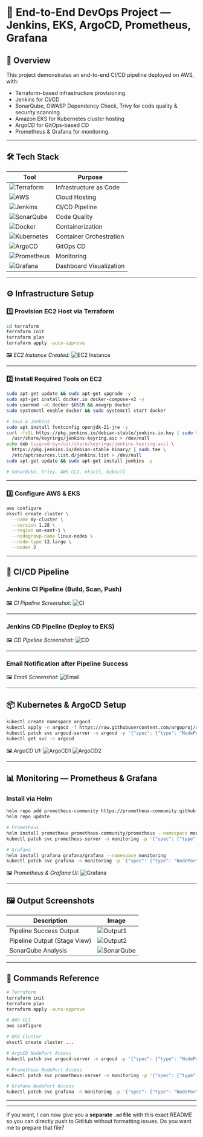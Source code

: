 

# 🚀 End-to-End DevOps Project — Jenkins, EKS, ArgoCD, Prometheus, Grafana

## 📜 Overview

This project demonstrates an end-to-end CI/CD pipeline deployed on AWS, with:

* Terraform-based infrastructure provisioning
* Jenkins for CI/CD
* SonarQube, OWASP Dependency Check, Trivy for code quality & security scanning
* Amazon EKS for Kubernetes cluster hosting
* ArgoCD for GitOps-based CD
* Prometheus & Grafana for monitoring.

---

## 🛠 Tech Stack

| Tool                                                                                                                       | Purpose                 |
| -------------------------------------------------------------------------------------------------------------------------- | ----------------------- |
| ![Terraform](https://img.shields.io/badge/Terraform-%235835CC.svg?style=for-the-badge\&logo=terraform\&logoColor=white)    | Infrastructure as Code  |
| ![AWS](https://img.shields.io/badge/AWS-%23FF9900.svg?style=for-the-badge\&logo=amazonaws\&logoColor=white)                | Cloud Hosting           |
| ![Jenkins](https://img.shields.io/badge/Jenkins-%23D24939.svg?style=for-the-badge\&logo=jenkins\&logoColor=white)          | CI/CD Pipeline          |
| ![SonarQube](https://img.shields.io/badge/SonarQube-%234E9BCD.svg?style=for-the-badge\&logo=sonarqube\&logoColor=white)    | Code Quality            |
| ![Docker](https://img.shields.io/badge/Docker-%230db7ed.svg?style=for-the-badge\&logo=docker\&logoColor=white)             | Containerization        |
| ![Kubernetes](https://img.shields.io/badge/Kubernetes-%23326ce5.svg?style=for-the-badge\&logo=kubernetes\&logoColor=white) | Container Orchestration |
| ![ArgoCD](https://img.shields.io/badge/ArgoCD-%23EF7B4D.svg?style=for-the-badge\&logo=argo\&logoColor=white)               | GitOps CD               |
| ![Prometheus](https://img.shields.io/badge/Prometheus-%23E6522C.svg?style=for-the-badge\&logo=prometheus\&logoColor=white) | Monitoring              |
| ![Grafana](https://img.shields.io/badge/Grafana-%23F46800.svg?style=for-the-badge\&logo=grafana\&logoColor=white)          | Dashboard Visualization |

---

## ⚙️ Infrastructure Setup

### 1️⃣ Provision EC2 Host via Terraform

```bash
cd terraform
terraform init
terraform plan
terraform apply -auto-approve
```

🖼️ *EC2 Instance Created:*
![EC2 Instance](ec2.png)

---

### 2️⃣ Install Required Tools on EC2

```bash
sudo apt-get update && sudo apt-get upgrade -y
sudo apt-get install docker.io docker-compose-v2 -y
sudo usermod -aG docker $USER && newgrp docker
sudo systemctl enable docker && sudo systemctl start docker

# Java & Jenkins
sudo apt install fontconfig openjdk-21-jre -y
curl -fsSL https://pkg.jenkins.io/debian-stable/jenkins.io.key | sudo tee \
  /usr/share/keyrings/jenkins-keyring.asc > /dev/null
echo deb [signed-by=/usr/share/keyrings/jenkins-keyring.asc] \
  https://pkg.jenkins.io/debian-stable binary/ | sudo tee \
  /etc/apt/sources.list.d/jenkins.list > /dev/null
sudo apt-get update && sudo apt-get install jenkins -y

# SonarQube, Trivy, AWS CLI, eksctl, kubectl
```

---

### 3️⃣ Configure AWS & EKS

```bash
aws configure
eksctl create cluster \
  --name my-cluster \
  --version 1.28 \
  --region us-east-1 \
  --nodegroup-name linux-nodes \
  --node-type t2.large \
  --nodes 2
```

---

## 🚀 CI/CD Pipeline

### Jenkins CI Pipeline (Build, Scan, Push)

🖼️ *CI Pipeline Screenshot:*
![CI](CI.png)

---

### Jenkins CD Pipeline (Deploy to EKS)

🖼️ *CD Pipeline Screenshot:*
![CD](CD.png)

---

### Email Notification after Pipeline Success

🖼️ *Email Screenshot:*
![Email](email.png)

---

## 📦 Kubernetes & ArgoCD Setup

```bash
kubectl create namespace argocd
kubectl apply -n argocd -f https://raw.githubusercontent.com/argoproj/argo-cd/stable/manifests/install.yaml
kubectl patch svc argocd-server -n argocd -p '{"spec": {"type": "NodePort"}}'
kubectl get svc -n argocd
```

🖼️ *ArgoCD UI:*
![ArgoCD1](argocd1.png)
![ArgoCD2](argocd2.png)

---

## 📊 Monitoring — Prometheus & Grafana

### Install via Helm

```bash
helm repo add prometheus-community https://prometheus-community.github.io/helm-charts
helm repo update

# Prometheus
helm install prometheus prometheus-community/prometheus --namespace monitoring --create-namespace
kubectl patch svc prometheus-server -n monitoring -p '{"spec": {"type": "NodePort"}}'

# Grafana
helm install grafana grafana/grafana --namespace monitoring
kubectl patch svc grafana -n monitoring -p '{"spec": {"type": "NodePort"}}'
```

🖼️ *Prometheus & Grafana UI:*
![Grafana](grafana.png)

---

## 🖼️ Output Screenshots

| Description                  | Image                       |
| ---------------------------- | --------------------------- |
| Pipeline Success Output      | ![Output1](output.png)      |
| Pipeline Output (Stage View) | ![Output2](output2.png)     |
| SonarQube Analysis           | ![SonarQube](sonarqube.png) |

---

## 📌 Commands Reference

```bash
# Terraform
terraform init
terraform plan
terraform apply -auto-approve

# AWS CLI
aws configure

# EKS Cluster
eksctl create cluster ...

# ArgoCD NodePort Access
kubectl patch svc argocd-server -n argocd -p '{"spec": {"type": "NodePort"}}'

# Prometheus NodePort Access
kubectl patch svc prometheus-server -n monitoring -p '{"spec": {"type": "NodePort"}}'

# Grafana NodePort Access
kubectl patch svc grafana -n monitoring -p '{"spec": {"type": "NodePort"}}'
```

---



---

If you want, I can now give you a **separate `.md` file** with this exact README so you can directly push to GitHub without formatting issues.
Do you want me to prepare that file?
